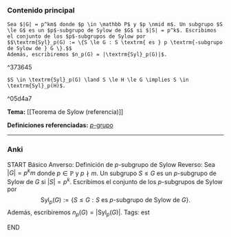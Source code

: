 ### Contenido principal

```ad-Formal
Sea $|G| = p^km$ donde $p \in \mathbb P$ y $p \nmid m$. Un subgrupo $S \le G$ es un $p$-subgrupo de Sylow de $G$ si $|S| = p^k$. Escribimos el conjunto de los $p$-subgrupos de Sylow por
$$\textrm{Syl}_p(G) := \{S \le G : S \textrm{ es } p \textrm{-subgrupo de Sylow de } G \}.$$
Además, escribiremos $n_p(G) = |\textrm{Syl}_p(G)|$.
```

^373645

```ad-note
$S \in \textrm{Syl}_p(G) \land S \le H \le G \implies S \in \textrm{Syl}_p(H)$.
```

^05d4a7

**Tema:** [[Teorema de Sylow (referencia)]]

**Definiciones referenciadas:** [$p$-grupo](p-grupo)

---
### Anki

START
Básico
Anverso: Definición de $p$-subgrupo de Sylow
Reverso: Sea $|G| = p^km$ donde $p \in \mathbb P$ y $p \nmid m$. Un subgrupo $S \le G$ es un $p$-subgrupo de Sylow de $G$ si $|S| = p^k$. Escribimos el conjunto de los $p$-subgrupos de Sylow por
$$\textrm{Syl}_p(G) := \{S \le G : S \textrm{ es } p \textrm{-subgrupo de Sylow de } G \}.$$
Además, escribiremos $n_p(G) = |\textrm{Syl}_p(G)|$.
Tags: est
<!--ID: 1731931804846-->
END
